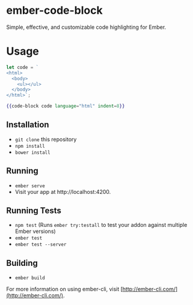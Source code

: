 # ember-code-block

Simple, effective, and customizable code highlighting for Ember.

# Usage

```js
let code = `
<html>
  <body>
    <ul></ul>
  </body>
</html>`;
```

```hbs
{{code-block code language="html" indent=8}}
```

## Installation

* `git clone` this repository
* `npm install`
* `bower install`

## Running

* `ember serve`
* Visit your app at http://localhost:4200.

## Running Tests

* `npm test` (Runs `ember try:testall` to test your addon against multiple Ember versions)
* `ember test`
* `ember test --server`

## Building

* `ember build`

For more information on using ember-cli, visit [http://ember-cli.com/](http://ember-cli.com/).
